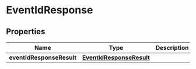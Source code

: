# EventIdResponse

## Properties
Name | Type | Description | Notes
------------ | ------------- | ------------- | -------------
**eventIdResponseResult** | [**EventIdResponseResult**](EventIdResponseResult.md) |  |  [optional]
